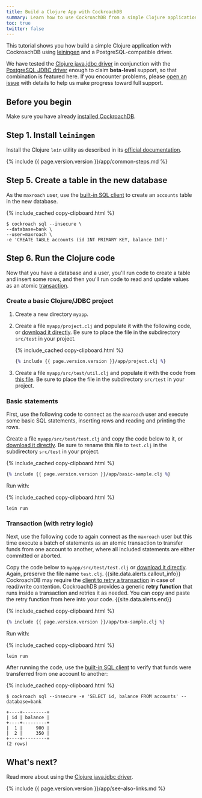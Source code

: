 ```yaml
---
title: Build a Clojure App with CockroachDB
summary: Learn how to use CockroachDB from a simple Clojure application with a low-level client driver.
toc: true
twitter: false
---
```


This tutorial shows you how build a simple Clojure application with CockroachDB using [leiningen](https://leiningen.org/) and a PostgreSQL-compatible driver.

We have tested the [Clojure java.jdbc driver](https://clojure-doc.org/articles/ecosystem/java_jdbc/home/) in conjunction with the [PostgreSQL JDBC driver](https://jdbc.postgresql.org/) enough to claim **beta-level** support, so that combination is featured here. If you encounter problems, please [open an issue](https://github.com/cockroachdb/cockroach/issues/new) with details to help us make progress toward full support.


## Before you begin

Make sure you have already [installed CockroachDB](install-cockroachdb.html).

## Step 1. Install `leiningen`

Install the Clojure `lein` utility as described in its [official documentation](https://leiningen.org/).

{% include {{ page.version.version }}/app/common-steps.md %}

## Step 5. Create a table in the new database

As the `maxroach` user, use the [built-in SQL client](use-the-built-in-sql-client.html) to create an `accounts` table in the new database.

{% include_cached copy-clipboard.html %}
~~~ shell
$ cockroach sql --insecure \
--database=bank \
--user=maxroach \
-e 'CREATE TABLE accounts (id INT PRIMARY KEY, balance INT)'
~~~

## Step 6. Run the Clojure code

Now that you have a database and a user, you'll run code to create a table and insert some rows, and then you'll run code to read and update values as an atomic [transaction](transactions.html).

### Create a basic Clojure/JDBC project

1. Create a new directory `myapp`.
2. Create a file `myapp/project.clj` and populate it with the following code, or <a href="https://raw.githubusercontent.com/cockroachdb/docs/master/_includes/{{ page.version.version }}/app/project.clj" download>download it directly</a>. Be sure to place the file in the subdirectory `src/test` in your project.

    {% include_cached copy-clipboard.html %}
    ~~~ clojure
    {% include {{ page.version.version }}/app/project.clj %}
    ~~~

3. Create a file `myapp/src/test/util.clj` and populate it with the code from <a href="https://raw.githubusercontent.com/cockroachdb/docs/master/_includes/{{ page.version.version }}/app/util.clj" download>this file</a>. Be sure to place the file in the subdirectory `src/test` in your project.

### Basic statements

First, use the following code to connect as the `maxroach` user and execute some basic SQL statements, inserting rows and reading and printing the rows.

Create a file `myapp/src/test/test.clj` and copy the code below to it, or <a href="https://raw.githubusercontent.com/cockroachdb/docs/master/_includes/{{ page.version.version }}/app/basic-sample.clj" download>download it directly</a>. Be sure to rename this file to `test.clj` in the subdirectory `src/test` in your project.

{% include_cached copy-clipboard.html %}
~~~ clojure
{% include {{ page.version.version }}/app/basic-sample.clj %}
~~~

Run with:

{% include_cached copy-clipboard.html %}
~~~ shell
lein run
~~~

### Transaction (with retry logic)

Next, use the following code to again connect as the `maxroach` user but this time execute a batch of statements as an atomic transaction to transfer funds from one account to another, where all included statements are either committed or aborted.

Copy the code below to `myapp/src/test/test.clj` or
<a href="https://raw.githubusercontent.com/cockroachdb/docs/master/_includes/{{ page.version.version }}/app/txn-sample.clj" download>download it directly</a>. Again, preserve the file name `test.clj`.
{{site.data.alerts.callout_info}}
CockroachDB may require the
[client to retry a transaction](transactions.html#transaction-retries) in case of read/write contention. CockroachDB provides a generic **retry function** that runs inside a transaction and retries it as needed. You can copy and paste the retry function from here into your code.
{{site.data.alerts.end}}

{% include_cached copy-clipboard.html %}
~~~ clojure
{% include {{ page.version.version }}/app/txn-sample.clj %}
~~~

Run with:

{% include_cached copy-clipboard.html %}
~~~ shell
lein run
~~~

After running the code, use the [built-in SQL client](use-the-built-in-sql-client.html) to verify that funds were transferred from one account to another:

{% include_cached copy-clipboard.html %}
~~~ shell
$ cockroach sql --insecure -e 'SELECT id, balance FROM accounts' --database=bank
~~~

~~~
+----+---------+
| id | balance |
+----+---------+
|  1 |     900 |
|  2 |     350 |
+----+---------+
(2 rows)
~~~

## What's next?

Read more about using the [Clojure java.jdbc driver](https://clojure-doc.org/articles/ecosystem/java_jdbc/home/).

{% include {{ page.version.version }}/app/see-also-links.md %}
